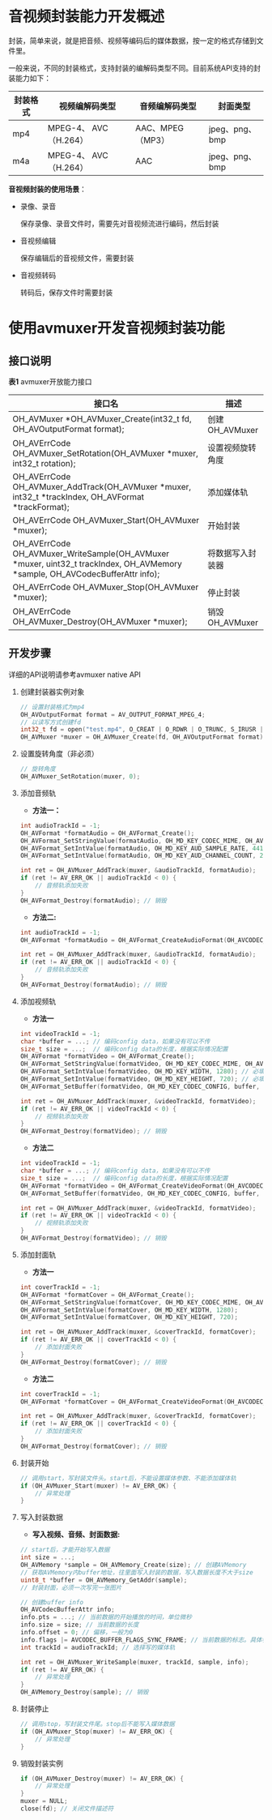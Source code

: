 # 音视频封装能力开发概述

封装，简单来说，就是把音频、视频等编码后的媒体数据，按一定的格式存储到文件里。

一般来说，不同的封装格式，支持封装的编解码类型不同。目前系统API支持的封装能力如下：

| 封装格式 | 视频编解码类型        | 音频编解码类型   | 封面类型       |
| -------- | --------------------- | ---------------- | -------------- |
| mp4      | MPEG-4、 AVC（H.264） | AAC、MPEG（MP3） | jpeg、png、bmp |
| m4a      | MPEG-4、 AVC（H.264） | AAC              | jpeg、png、bmp |

**音视频封装的使用场景**：

- 录像、录音
  
  保存录像、录音文件时，需要先对音视频流进行编码，然后封装

- 音视频编辑
  
  保存编辑后的音视频文件，需要封装

- 音视频转码

  转码后，保存文件时需要封装

# 使用avmuxer开发音视频封装功能

## 接口说明

**表1** avmuxer开放能力接口

| 接口名                                                       | 描述             |
| ------------------------------------------------------------ | ---------------- |
| OH_AVMuxer \*OH_AVMuxer_Create(int32_t fd, OH_AVOutputFormat format); | 创建OH_AVMuxer   |
| OH_AVErrCode OH_AVMuxer_SetRotation(OH_AVMuxer \*muxer, int32_t rotation); | 设置视频旋转角度 |
| OH_AVErrCode OH_AVMuxer_AddTrack(OH_AVMuxer \*muxer, int32_t \*trackIndex, OH_AVFormat \*trackFormat); | 添加媒体轨       |
| OH_AVErrCode OH_AVMuxer_Start(OH_AVMuxer \*muxer);           | 开始封装         |
| OH_AVErrCode OH_AVMuxer_WriteSample(OH_AVMuxer *muxer, uint32_t trackIndex, OH_AVMemory *sample, OH_AVCodecBufferAttr info); | 将数据写入封装器 |
| OH_AVErrCode OH_AVMuxer_Stop(OH_AVMuxer \*muxer);            | 停止封装         |
| OH_AVErrCode OH_AVMuxer_Destroy(OH_AVMuxer \*muxer);         | 销毁OH_AVMuxer   |

## 开发步骤

详细的API说明请参考avmuxer native API

1. 创建封装器实例对象

   ``` c++
   // 设置封装格式为mp4
   OH_AVOutputFormat format = AV_OUTPUT_FORMAT_MPEG_4;
   // 以读写方式创建fd
   int32_t fd = open("test.mp4", O_CREAT | O_RDWR | O_TRUNC, S_IRUSR | S_IWUSR);
   OH_AVMuxer *muxer = OH_AVMuxer_Create(fd, OH_AVOutputFormat format);
   ```



2. 设置旋转角度（非必须）

   ``` c++
   // 旋转角度
   OH_AVMuxer_SetRotation(muxer, 0);
   ```



3. 添加音频轨

   - **方法一：**

   ``` c++
   int audioTrackId = -1;
   OH_AVFormat *formatAudio = OH_AVFormat_Create();
   OH_AVFormat_SetStringValue(formatAudio, OH_MD_KEY_CODEC_MIME, OH_AVCODEC_MIMETYPE_AUDIO_AAC); // 必填
   OH_AVFormat_SetIntValue(formatAudio, OH_MD_KEY_AUD_SAMPLE_RATE, 44100); // 必填
   OH_AVFormat_SetIntValue(formatAudio, OH_MD_KEY_AUD_CHANNEL_COUNT, 2); // 必填
   
   int ret = OH_AVMuxer_AddTrack(muxer, &audioTrackId, formatAudio);
   if (ret != AV_ERR_OK || audioTrackId < 0) {
       // 音频轨添加失败
   }
   OH_AVFormat_Destroy(formatAudio); // 销毁
   ```
   
   - **方法二:**
   
   ``` cpp
   int audioTrackId = -1;
   OH_AVFormat *formatAudio = OH_AVFormat_CreateAudioFormat(OH_AVCODEC_MIMETYPE_AUDIO_AAC, 44100, 2);
   
   int ret = OH_AVMuxer_AddTrack(muxer, &audioTrackId, formatAudio);
   if (ret != AV_ERR_OK || audioTrackId < 0) {
       // 音频轨添加失败
   }
   OH_AVFormat_Destroy(formatAudio); // 销毁
   ```
   
   
   
4. 添加视频轨

   - **方法一**

   ``` c++
   int videoTrackId = -1;
   char *buffer = ...; // 编码config data，如果没有可以不传
   size_t size = ...;  // 编码config data的长度，根据实际情况配置
   OH_AVFormat *formatVideo = OH_AVFormat_Create();
   OH_AVFormat_SetStringValue(formatVideo, OH_MD_KEY_CODEC_MIME, OH_AVCODEC_MIMETYPE_VIDEO_MPEG4); // 必填
   OH_AVFormat_SetIntValue(formatVideo, OH_MD_KEY_WIDTH, 1280); // 必填
   OH_AVFormat_SetIntValue(formatVideo, OH_MD_KEY_HEIGHT, 720); // 必填
   OH_AVFormat_SetBuffer(formatVideo, OH_MD_KEY_CODEC_CONFIG, buffer, size); // 非必须
   
   int ret = OH_AVMuxer_AddTrack(muxer, &videoTrackId, formatVideo);
   if (ret != AV_ERR_OK || videoTrackId < 0) {
       // 视频轨添加失败
   }
   OH_AVFormat_Destroy(formatVideo); // 销毁
   ```
   
   - **方法二**
   
   ``` cpp
   int videoTrackId = -1;
   char *buffer = ...; // 编码config data，如果没有可以不传
   size_t size = ...;  // 编码config data的长度，根据实际情况配置
   OH_AVFormat *formatVideo = OH_AVFormat_CreateVideoFormat(OH_AVCODEC_MIMETYPE_VIDEO_MPEG4, 1280, 720);
   OH_AVFormat_SetBuffer(formatVideo, OH_MD_KEY_CODEC_CONFIG, buffer, size); // 非必须
   
   int ret = OH_AVMuxer_AddTrack(muxer, &videoTrackId, formatVideo);
   if (ret != AV_ERR_OK || videoTrackId < 0) {
       // 视频轨添加失败
   }
   OH_AVFormat_Destroy(formatVideo); // 销毁
   ```
   
   
   
5. 添加封面轨

   - **方法一**

   ``` cpp
   int coverTrackId = -1;
   OH_AVFormat *formatCover = OH_AVFormat_Create();
   OH_AVFormat_SetStringValue(formatCover, OH_MD_KEY_CODEC_MIME, OH_AVCODEC_MIMETYPE_IMAGE_JPG);
   OH_AVFormat_SetIntValue(formatCover, OH_MD_KEY_WIDTH, 1280);
   OH_AVFormat_SetIntValue(formatCover, OH_MD_KEY_HEIGHT, 720);
   
   int ret = OH_AVMuxer_AddTrack(muxer, &coverTrackId, formatCover);
   if (ret != AV_ERR_OK || coverTrackId < 0) {
       // 添加封面失败
   }
   OH_AVFormat_Destroy(formatCover); // 销毁
   ```
   
   - **方法二**

   ``` cpp
   int coverTrackId = -1;
   OH_AVFormat *formatCover = OH_AVFormat_CreateVideoFormat(OH_AVCODEC_MIMETYPE_IMAGE_JPG, 1280, 720);
   
   int ret = OH_AVMuxer_AddTrack(muxer, &coverTrackId, formatCover);
   if (ret != AV_ERR_OK || coverTrackId < 0) {
       // 添加封面失败
   }
   OH_AVFormat_Destroy(formatCover); // 销毁
   ```
   
   
   
5. 封装开始

   ``` c++
   // 调用start，写封装文件头。start后，不能设置媒体参数、不能添加媒体轨
   if (OH_AVMuxer_Start(muxer) != AV_ERR_OK) {
       // 异常处理
   }
   ```

   

7. 写入封装数据

   - **写入视频、音频、封面数据:**

   ``` c++
   // start后，才能开始写入数据
   int size = ...;
   OH_AVMemory *sample = OH_AVMemory_Create(size); // 创建AVMemory
   // 获取AVMemory内buffer地址，往里面写入封装的数据，写入数据长度不大于size
   uint8_t *buffer = OH_AVMemory_GetAddr(sample);
   // 封装封面，必须一次写完一张图片
   
   // 创建buffer info
   OH_AVCodecBufferAttr info;
   info.pts = ...; // 当前数据的开始播放的时间，单位微秒
   info.size = size; // 当前数据的长度
   info.offset = 0; // 偏移，一般为0
   info.flags |= AVCODEC_BUFFER_FLAGS_SYNC_FRAME; // 当前数据的标志。具体参考OH_AVCodecBufferFlags
   int trackId = audioTrackId; // 选择写的媒体轨
   
   int ret = OH_AVMuxer_WriteSample(muxer, trackId, sample, info);
   if (ret != AV_ERR_OK) {
       // 异常处理
   }
   OH_AVMemory_Destroy(sample); // 销毁
   ```

   

7. 封装停止

   ``` c++
   // 调用stop，写封装文件尾。stop后不能写入媒体数据
   if (OH_AVMuxer_Stop(muxer) != AV_ERR_OK) {
       // 异常处理
   }
   ```

   

8. 销毁封装实例

   ``` cpp
   if (OH_AVMuxer_Destroy(muxer) != AV_ERR_OK) {
       // 异常处理
   }
   muxer = NULL;
   close(fd); // 关闭文件描述符
   ```

   
